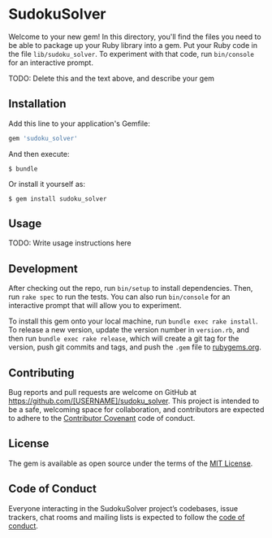 # SudokuSolver

Welcome to your new gem! In this directory, you'll find the files you need to be able to package up your Ruby library into a gem. Put your Ruby code in the file `lib/sudoku_solver`. To experiment with that code, run `bin/console` for an interactive prompt.

TODO: Delete this and the text above, and describe your gem

## Installation

Add this line to your application's Gemfile:

```ruby
gem 'sudoku_solver'
```

And then execute:

    $ bundle

Or install it yourself as:

    $ gem install sudoku_solver

## Usage

TODO: Write usage instructions here

## Development

After checking out the repo, run `bin/setup` to install dependencies. Then, run `rake spec` to run the tests. You can also run `bin/console` for an interactive prompt that will allow you to experiment.

To install this gem onto your local machine, run `bundle exec rake install`. To release a new version, update the version number in `version.rb`, and then run `bundle exec rake release`, which will create a git tag for the version, push git commits and tags, and push the `.gem` file to [rubygems.org](https://rubygems.org).

## Contributing

Bug reports and pull requests are welcome on GitHub at https://github.com/[USERNAME]/sudoku_solver. This project is intended to be a safe, welcoming space for collaboration, and contributors are expected to adhere to the [Contributor Covenant](http://contributor-covenant.org) code of conduct.

## License

The gem is available as open source under the terms of the [MIT License](https://opensource.org/licenses/MIT).

## Code of Conduct

Everyone interacting in the SudokuSolver project’s codebases, issue trackers, chat rooms and mailing lists is expected to follow the [code of conduct](https://github.com/[USERNAME]/sudoku_solver/blob/master/CODE_OF_CONDUCT.md).

